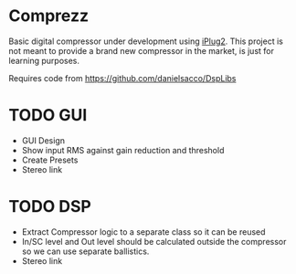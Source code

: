 # Comprezz
Basic digital compressor under development using [iPlug2](https://github.com/iPlug2/iPlug2).
This project is not meant to provide a brand new compressor in the market, is just for learning purposes.

Requires code from https://github.com/danielsacco/DspLibs

# TODO GUI
- GUI Design
- Show input RMS against gain reduction and threshold
- Create Presets
- Stereo link


# TODO DSP
- Extract Compressor logic to a separate class so it can be reused
- In/SC level and Out level should be calculated outside the compressor so we can use separate ballistics.
- Stereo link

